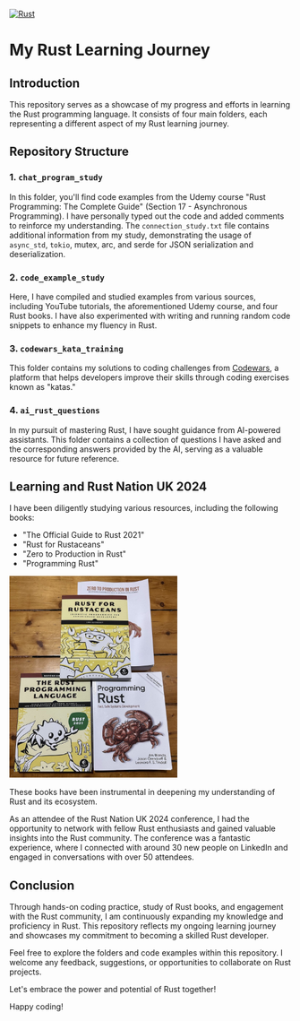 [![Rust](https://github.com/cosmir17/seank-rust-study-codes/actions/workflows/rust.yml/badge.svg)](https://github.com/cosmir17/seank-rust-study-codes/actions/workflows/rust.yml)

# My Rust Learning Journey

## Introduction

This repository serves as a showcase of my progress and efforts in learning the Rust programming language. It consists of four main folders, each representing a different aspect of my Rust learning journey.

## Repository Structure

### 1. `chat_program_study`

In this folder, you'll find code examples from the Udemy course "Rust Programming: The Complete Guide" (Section 17 - Asynchronous Programming). I have personally typed out the code and added comments to reinforce my understanding. The `connection_study.txt` file contains additional information from my study, demonstrating the usage of `async_std`, `tokio`, mutex, arc, and serde for JSON serialization and deserialization.

### 2. `code_example_study`

Here, I have compiled and studied examples from various sources, including YouTube tutorials, the aforementioned Udemy course, and four Rust books. I have also experimented with writing and running random code snippets to enhance my fluency in Rust.

### 3. `codewars_kata_training`

This folder contains my solutions to coding challenges from [Codewars](https://www.codewars.com/), a platform that helps developers improve their skills through coding exercises known as "katas."

### 4. `ai_rust_questions`

In my pursuit of mastering Rust, I have sought guidance from AI-powered assistants. This folder contains a collection of questions I have asked and the corresponding answers provided by the AI, serving as a valuable resource for future reference.

## Learning and Rust Nation UK 2024

I have been diligently studying various resources, including the following books:

- "The Official Guide to Rust 2021"
- "Rust for Rustaceans"
- "Zero to Production in Rust"
- "Programming Rust"

<img src="rust_books.jpeg" width='300'>

These books have been instrumental in deepening my understanding of Rust and its ecosystem.

As an attendee of the Rust Nation UK 2024 conference, I had the opportunity to network with fellow Rust enthusiasts and gained valuable insights into the Rust community. The conference was a fantastic experience, where I connected with around 30 new people on LinkedIn and engaged in conversations with over 50 attendees.

## Conclusion

Through hands-on coding practice, study of Rust books, and engagement with the Rust community, I am continuously expanding my knowledge and proficiency in Rust. This repository reflects my ongoing learning journey and showcases my commitment to becoming a skilled Rust developer.

Feel free to explore the folders and code examples within this repository. I welcome any feedback, suggestions, or opportunities to collaborate on Rust projects.

Let's embrace the power and potential of Rust together!

Happy coding!
